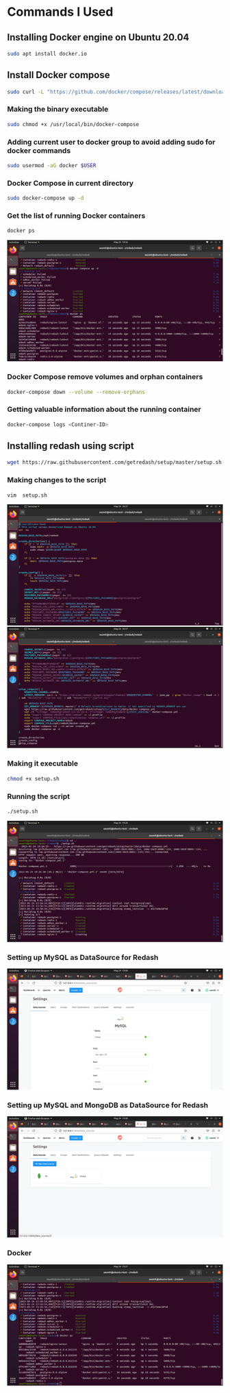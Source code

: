 # Commands I Used

## Installing Docker engine on Ubuntu 20.04
```bash
sudo apt install docker.io
```
## Install Docker compose
```bash
sudo curl -L "https://github.com/docker/compose/releases/latest/download/docker-compose-$(uname -s)-$(uname -m)" -o /usr/local/bin/docker-compose
```
### Making the binary executable
```bash
sudo chmod +x /usr/local/bin/docker-compose
```
### Adding current user to docker group to avoid adding sudo for docker commands
```bash
sudo usermod -aG docker $USER
```
### Docker Compose in current directory
```bash
sudo docker-compose up -d
```
### Get the list of running Docker containers
``` bash
docker ps
```
![docker compose up -d and docker ps](Screenshot_from_2023-05-24_18-56-45.png)
### Docker Compose remove volumes and orphan containers
```bash
docker-compose down --volume --remove-orphans
```
### Getting valuable information about the running container
```bash
docker-compose logs <Continer-ID>
```

## Installing redash using script
```bash
wget https://raw.githubusercontent.com/getredash/setup/master/setup.sh
```
### Making changes to the script
```bash
vim  setup.sh 
```
![Making changes to redash docker compose install script](Screenshot_from_2023-05-24_18-57-10.png)
![Making changes to redash docker compose install script 2](Screenshot_from_2023-05-24_18-57-14.png)
### Making it executable
```bash
chmod +x setup.sh 
```
### Running the script
```bash
./setup.sh 
```
![Running the script](Screenshot_from_2023-05-24_19-26-57.png)

### Setting up MySQL as DataSource for Redash
![Testing and Setting up MySQL for Redash](Screenshot_from_2023-05-24_19-00-08.png)
### Setting up MySQL and MongoDB as DataSource for Redash
![Having set up local MySQL and MongoDB for Redash](Screenshot_from_2023-05-24_19-00-11.png)
### Docker
![Using docker ps command](Screenshot_from_2023-05-24_19-27-06.png)
